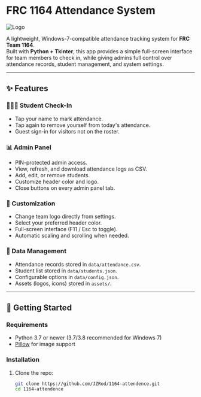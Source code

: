 # FRC 1164 Attendance System

![Logo](assets/logo.png)

A lightweight, Windows-7-compatible attendance tracking system for **FRC Team 1164**.  
Built with **Python + Tkinter**, this app provides a simple full-screen interface for team members to check in, while giving admins full control over attendance records, student management, and system settings.

---

## ✨ Features

### 👨‍👩‍👦 Student Check-In
- Tap your name to mark attendance.
- Tap again to remove yourself from today's attendance.
- Guest sign-in for visitors not on the roster.

### 📊 Admin Panel
- PIN-protected admin access.
- View, refresh, and download attendance logs as CSV.
- Add, edit, or remove students.
- Customize header color and logo.
- Close buttons on every admin panel tab.

### 🎨 Customization
- Change team logo directly from settings.
- Select your preferred header color.
- Full-screen interface (F11 / Esc to toggle).
- Automatic scaling and scrolling when needed.

### 💾 Data Management
- Attendance records stored in `data/attendance.csv`.
- Student list stored in `data/students.json`.
- Configurable options in `data/config.json`.
- Assets (logos, icons) stored in `assets/`.

---

## 🚀 Getting Started

### Requirements
- Python 3.7 or newer (3.7/3.8 recommended for Windows 7)
- [Pillow](https://pypi.org/project/pillow/) for image support

### Installation
1. Clone the repo:
   ```bash
   git clone https://github.com/JZRod/1164-attendence.git
   cd 1164-attendence
